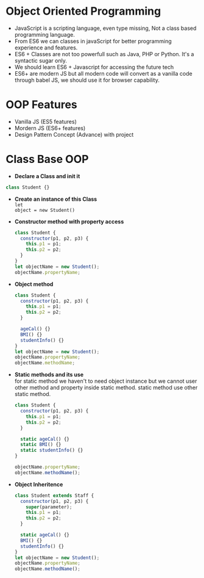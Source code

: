 # Object Oriented Programming

- JavaScript is a scripting language, even type missing, Not a class based programming language.
- From ES6 we can classes in javaScript for better programming experience and features.
- ES6 + Classes are not too powerfull such as Java, PHP or Python. It's a syntactic sugar only.
- We should learn ES6 + Javascript for accessing the future tech
- ES6+ are modern JS but all modern code will convert as a vanilla code through babel JS, we should use it for browser capability.

# OOP Features

- Vanilla JS (ES5 features)
- Mordern JS (ES6+ features)
- Design Pattern Concept (Advance) with project

# Class Base OOP

- **Declare a Class and init it**<br>

```javascript
class Student {}
```

- **Create an instance of this Class**<br>
  <code>let object = new Student()</code>

- **Constructor method with property access**<br>

  ```javascript
  class Student {
    constructor(p1, p2, p3) {
      this.p1 = p1;
      this.p2 = p2;
    }
  }
  let objectName = new Student();
  objectName.propertyName;
  ```

- **Object method**<br>

  ```javascript
  class Student {
    constructor(p1, p2, p3) {
      this.p1 = p1;
      this.p2 = p2;
    }

    ageCal() {}
    BMI() {}
    studentInfo() {}
  }
  let objectName = new Student();
  objectName.propertyName;
  objectName.methodName;
  ```

- **Static methods and its use** <br>
  for static method we haven't to need object instance but we cannot user other method and property inside static method. static method use other static method.

  ```javascript
  class Student {
    constructor(p1, p2, p3) {
      this.p1 = p1;
      this.p2 = p2;
    }

    static ageCal() {}
    static BMI() {}
    static studentInfo() {}
  }

  objectName.propertyName;
  objectName.methodName();
  ```

- **Object Inheritence** <br>

  ```javascript
  class Student extends Staff {
    constructor(p1, p2, p3) {
      super(parameter);
      this.p1 = p1;
      this.p2 = p2;
    }

    static ageCal() {}
    BMI() {}
    studentInfo() {}
  }
  let objectName = new Student();
  objectName.propertyName;
  objectName.methodName();
  ```
